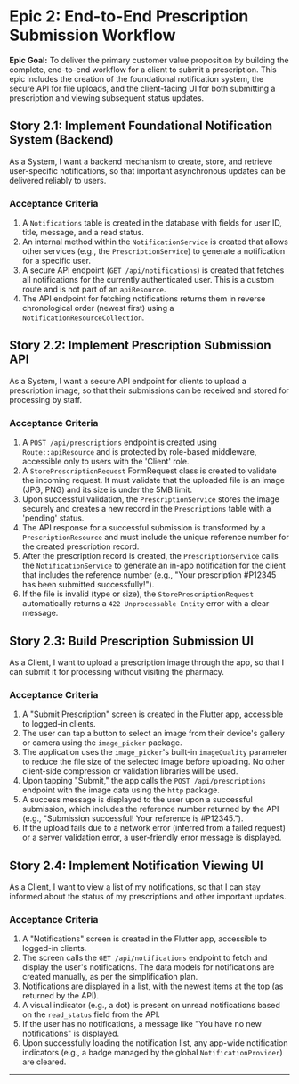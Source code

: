 # Epic 2: End-to-End Prescription Submission Workflow

<!--docs/prd/[title].md-->

**Epic Goal:** To deliver the primary customer value proposition by building the complete, end-to-end workflow for a client to submit a prescription. This epic includes the creation of the foundational notification system, the secure API for file uploads, and the client-facing UI for both submitting a prescription and viewing subsequent status updates.

## Story 2.1: Implement Foundational Notification System (Backend)

As a System,
I want a backend mechanism to create, store, and retrieve user-specific notifications,
so that important asynchronous updates can be delivered reliably to users.

### Acceptance Criteria

1.  A `Notifications` table is created in the database with fields for user ID, title, message, and a read status.
2.  An internal method within the `NotificationService` is created that allows other services (e.g., the `PrescriptionService`) to generate a notification for a specific user.
3.  A secure API endpoint (`GET /api/notifications`) is created that fetches all notifications for the currently authenticated user. This is a custom route and is not part of an `apiResource`.
4.  The API endpoint for fetching notifications returns them in reverse chronological order (newest first) using a `NotificationResourceCollection`.

## Story 2.2: Implement Prescription Submission API

As a System,
I want a secure API endpoint for clients to upload a prescription image,
so that their submissions can be received and stored for processing by staff.

### Acceptance Criteria

1.  A `POST /api/prescriptions` endpoint is created using `Route::apiResource` and is protected by role-based middleware, accessible only to users with the 'Client' role.
2.  A `StorePrescriptionRequest` FormRequest class is created to validate the incoming request. It must validate that the uploaded file is an image (JPG, PNG) and its size is under the 5MB limit.
3.  Upon successful validation, the `PrescriptionService` stores the image securely and creates a new record in the `Prescriptions` table with a 'pending' status.
4.  The API response for a successful submission is transformed by a `PrescriptionResource` and must include the unique reference number for the created prescription record.
5.  After the prescription record is created, the `PrescriptionService` calls the `NotificationService` to generate an in-app notification for the client that includes the reference number (e.g., "Your prescription #P12345 has been submitted successfully!").
6.  If the file is invalid (type or size), the `StorePrescriptionRequest` automatically returns a `422 Unprocessable Entity` error with a clear message.

## Story 2.3: Build Prescription Submission UI

As a Client,
I want to upload a prescription image through the app,
so that I can submit it for processing without visiting the pharmacy.

### Acceptance Criteria

1.  A "Submit Prescription" screen is created in the Flutter app, accessible to logged-in clients.
2.  The user can tap a button to select an image from their device's gallery or camera using the `image_picker` package.
3.  The application uses the `image_picker`'s built-in `imageQuality` parameter to reduce the file size of the selected image before uploading. No other client-side compression or validation libraries will be used.
4.  Upon tapping "Submit," the app calls the `POST /api/prescriptions` endpoint with the image data using the `http` package.
5.  A success message is displayed to the user upon a successful submission, which includes the reference number returned by the API (e.g., "Submission successful! Your reference is #P12345.").
6.  If the upload fails due to a network error (inferred from a failed request) or a server validation error, a user-friendly error message is displayed.

## Story 2.4: Implement Notification Viewing UI

As a Client,
I want to view a list of my notifications,
so that I can stay informed about the status of my prescriptions and other important updates.

### Acceptance Criteria

1.  A "Notifications" screen is created in the Flutter app, accessible to logged-in clients.
2.  The screen calls the `GET /api/notifications` endpoint to fetch and display the user's notifications. The data models for notifications are created manually, as per the simplification plan.
3.  Notifications are displayed in a list, with the newest items at the top (as returned by the API).
4.  A visual indicator (e.g., a dot) is present on unread notifications based on the `read_status` field from the API.
5.  If the user has no notifications, a message like "You have no new notifications" is displayed.
6.  Upon successfully loading the notification list, any app-wide notification indicators (e.g., a badge managed by the global `NotificationProvider`) are cleared.

---